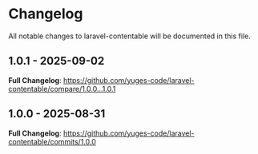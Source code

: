 # Changelog

All notable changes to laravel-contentable will be documented in this file.

## 1.0.1 - 2025-09-02

**Full Changelog**: https://github.com/yuges-code/laravel-contentable/compare/1.0.0...1.0.1

## 1.0.0 - 2025-08-31

**Full Changelog**: https://github.com/yuges-code/laravel-contentable/commits/1.0.0
